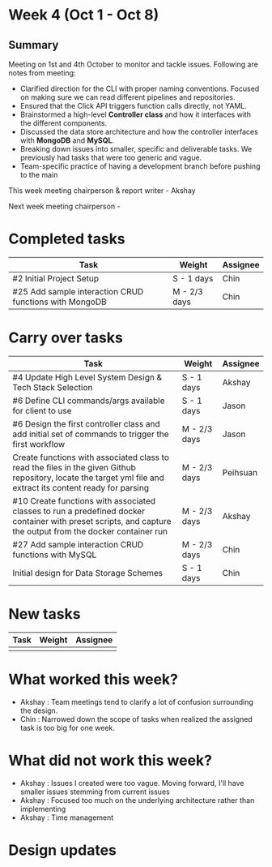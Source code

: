 # Week 4 (Oct 1 - Oct 8)

## Summary

Meeting on 1st and 4th October to monitor and tackle issues. Following are notes from meeting:

- Clarified direction for the CLI with proper naming conventions. Focused on making sure we can read different pipelines and repositories.
- Ensured that the Click API triggers function calls directly, not YAML.
- Brainstormed a high-level **Controller class** and how it interfaces with the different components.
- Discussed the data store architecture and how the controller interfaces with **MongoDB** and **MySQL**.
- Breaking down issues into smaller, specific and deliverable tasks. We previously had tasks that were too generic and vague.
- Team-specific practice of having a development branch before pushing to the main

This week meeting chairperson & report writer - Akshay

Next week meeting chairperson - 

# Completed tasks

| Task                     | Weight     | Assignee |
| ------------------------ | ---------- | -------- |
| #2 Initial Project Setup | S - 1 days | Chin     |
| #25 Add sample interaction CRUD functions with MongoDB | M - 2/3 days | Chin     |

# Carry over tasks

| Task                                                                                                                                                                  | Weight       | Assignee |
| --------------------------------------------------------------------------------------------------------------------------------------------------------------------- | ------------ | -------- |
| #4 Update High Level System Design & Tech Stack Selection                                                                                                             | S - 1 days   | Akshay   |
| #6 Define CLI commands/args available for client to use                                                                                                               | S - 1 days   | Jason    |
| #6 Design the first controller class and add initial set of commands to trigger the first workflow                                                                    | M - 2/3 days | Jason    |
| Create functions with associated class to read the files in the given Github repository, locate the target yml file and extract its content ready for parsing         | M - 2/3 days | Peihsuan |
| #10 Create functions with associated classes to run a predefined docker container with preset scripts, and capture the output from the docker container run           | M - 2/3 days | Akshay   |
| #27 Add sample interaction CRUD functions with MySQL                                      | M - 2/3 days | Chin     |
| Initial design for Data Storage Schemes                                                                                                                               | S - 1 days   | Chin     |

# New tasks

| Task | Weight | Assignee |
| ---- | ------ | -------- |
|      |        |          |

# What worked this week?

- Akshay : Team meetings tend to clarify a lot of confusion surrounding the design.
- Chin : Narrowed down the scope of tasks when realized the assigned task is too big for one week.
  
# What did not work this week?

- Akshay : Issues I created were too vague. Moving forward, I'll have smaller issues stemming from current issues
- Akshay : Focused too much on the underlying architecture rather than implementing
- Akshay : Time management

# Design updates


